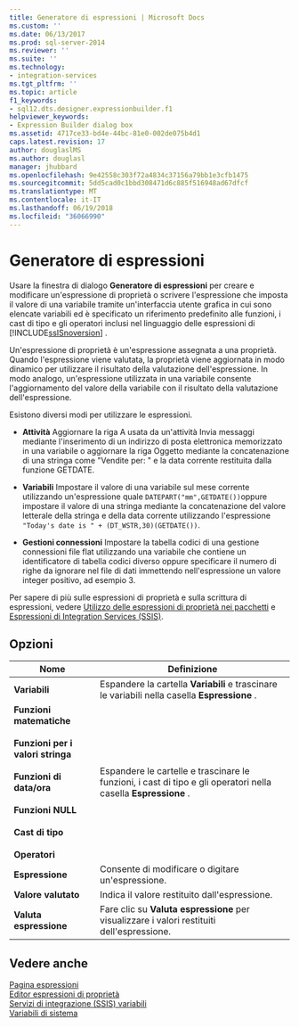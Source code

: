 ```yaml
---
title: Generatore di espressioni | Microsoft Docs
ms.custom: ''
ms.date: 06/13/2017
ms.prod: sql-server-2014
ms.reviewer: ''
ms.suite: ''
ms.technology:
- integration-services
ms.tgt_pltfrm: ''
ms.topic: article
f1_keywords:
- sql12.dts.designer.expressionbuilder.f1
helpviewer_keywords:
- Expression Builder dialog box
ms.assetid: 4717ce33-bd4e-44bc-81e0-002de075b4d1
caps.latest.revision: 17
author: douglaslMS
ms.author: douglasl
manager: jhubbard
ms.openlocfilehash: 9e42558c303f72a4834c37156a79bb1e3cfb1475
ms.sourcegitcommit: 5dd5cad0c1bbd308471d6c885f516948ad67dfcf
ms.translationtype: MT
ms.contentlocale: it-IT
ms.lasthandoff: 06/19/2018
ms.locfileid: "36066990"
---
```

# <a name="expression-builder"></a>Generatore di espressioni
  Usare la finestra di dialogo **Generatore di espressioni** per creare e modificare un'espressione di proprietà o scrivere l'espressione che imposta il valore di una variabile tramite un'interfaccia utente grafica in cui sono elencate variabili ed è specificato un riferimento predefinito alle funzioni, i cast di tipo e gli operatori inclusi nel linguaggio delle espressioni di [!INCLUDE[ssISnoversion](../../includes/ssisnoversion-md.md)] .  
  
 Un'espressione di proprietà è un'espressione assegnata a una proprietà. Quando l'espressione viene valutata, la proprietà viene aggiornata in modo dinamico per utilizzare il risultato della valutazione dell'espressione. In modo analogo, un'espressione utilizzata in una variabile consente l'aggiornamento del valore della variabile con il risultato della valutazione dell'espressione.  
  
 Esistono diversi modi per utilizzare le espressioni.  
  
-   **Attività** Aggiornare la riga A usata da un'attività Invia messaggi mediante l'inserimento di un indirizzo di posta elettronica memorizzato in una variabile o aggiornare la riga Oggetto mediante la concatenazione di una stringa come "Vendite per: " e la data corrente restituita dalla funzione GETDATE.  
  
-   **Variabili** Impostare il valore di una variabile sul mese corrente utilizzando un'espressione quale `DATEPART("mm",GETDATE())`oppure impostare il valore di una stringa mediante la concatenazione del valore letterale della stringa e della data corrente utilizzando l'espressione `"Today's date is " + (DT_WSTR,30)(GETDATE())`.  
  
-   **Gestioni connessioni** Impostare la tabella codici di una gestione connessioni file flat utilizzando una variabile che contiene un identificatore di tabella codici diverso oppure specificare il numero di righe da ignorare nel file di dati immettendo nell'espressione un valore integer positivo, ad esempio 3.  
  
 Per sapere di più sulle espressioni di proprietà e sulla scrittura di espressioni, vedere [Utilizzo delle espressioni di proprietà nei pacchetti](use-property-expressions-in-packages.md) e [Espressioni di Integration Services &#40;SSIS&#41;](integration-services-ssis-expressions.md).  
  
## <a name="options"></a>Opzioni  
  
|Nome|Definizione|  
|----------|----------------|  
|**Variabili**|Espandere la cartella **Variabili** e trascinare le variabili nella casella **Espressione** .|  
|**Funzioni matematiche**<br /><br /> **Funzioni per i valori stringa**<br /><br /> **Funzioni di data/ora**<br /><br /> **Funzioni NULL**<br /><br /> **Cast di tipo**<br /><br /> **Operatori**|Espandere le cartelle e trascinare le funzioni, i cast di tipo e gli operatori nella casella **Espressione** .|  
|**Espressione**|Consente di modificare o digitare un'espressione.|  
|**Valore valutato**|Indica il valore restituito dall'espressione.|  
|**Valuta espressione**|Fare clic su **Valuta espressione** per visualizzare i valori restituiti dell'espressione.|  
  
## <a name="see-also"></a>Vedere anche  
 [Pagina espressioni](expressions-page.md)   
 [Editor espressioni di proprietà](property-expressions-editor.md)   
 [Servizi di integrazione &#40;SSIS&#41; variabili](../integration-services-ssis-variables.md)   
 [Variabili di sistema](../system-variables.md)  
  
  